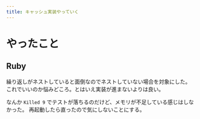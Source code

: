 ```yaml
---
title: キャッシュ実装やっていく
---
```


# やったこと

## Ruby

繰り返しがネストしていると面倒なのでネストしていない場合を対象にした。
これでいいのか悩みどころ。とはいえ実装が進まないよりは良い。

なんか `Killed 9` でテストが落ちるのだけど、メモリが不足している感じはしなかった。
再起動したら直ったので気にしないことにする。
